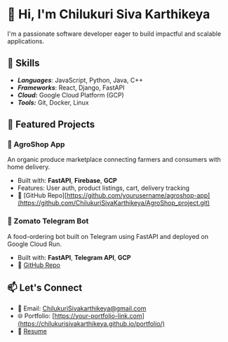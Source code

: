 # 👋 Hi, I'm Chilukuri Siva Karthikeya

I'm a passionate software developer eager to build impactful and scalable applications.

## 🚀 Skills
- ***Languages***: JavaScript, Python, Java, C++
- ***Frameworks***: React, Django, FastAPI
- ***Cloud:*** Google Cloud Platform (GCP)
- ***Tools:*** Git, Docker, Linux

## 🚀 Featured Projects
### 🛒 AgroShop App
An organic produce marketplace connecting farmers and consumers with home delivery.
- Built with: **FastAPI**, **Firebase**, **GCP**
- Features: User auth, product listings, cart, delivery tracking
- 🔗 [GitHub Repo][https://github.com/yourusername/agroshop-app](https://github.com/ChilukuriSivaKarthikeya/AgroShop_project.git)

### 🤖 Zomato Telegram Bot
A food-ordering bot built on Telegram using FastAPI and deployed on Google Cloud Run.
- Built with: **FastAPI**, **Telegram API**, **GCP**
- 🔗 [GitHub Repo](https://github.com/yourusername/zomato-telegram-bot)


## 📫 Let's Connect
- 📧 Email: ChilukuriSivakarthikeya@gmail.com
- 🌐 Portfolio: [https://your-portfolio-link.com](https://chilukurisivakarthikeya.github.io/portfolio/)
- 📄 [Resume](#)

